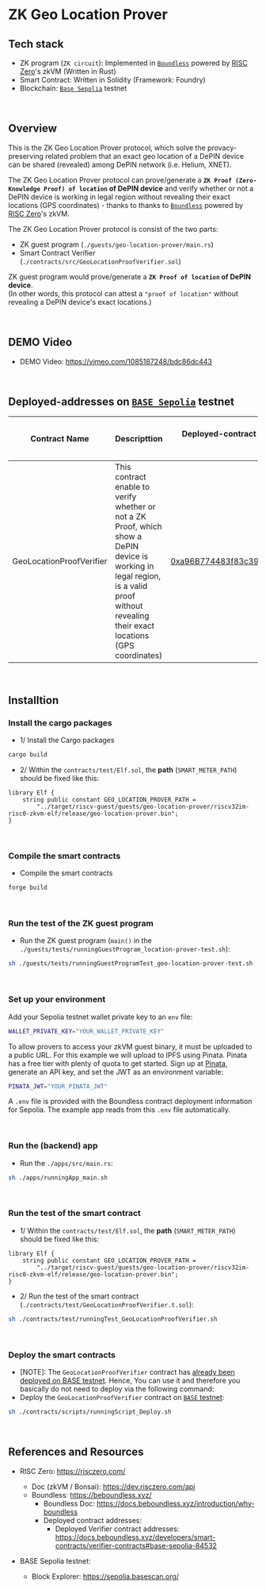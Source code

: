 # ZK Geo Location Prover

## Tech stack

- ZK program (`ZK circuit`): Implemented in [`Boundless`](https://beboundless.xyz/) powered by [RISC Zero](https://risczero.com/)'s zkVM (Written in Rust)
- Smart Contract: Written in Solidity (Framework: Foundry)
- Blockchain: [`Base Sepolia`](https://sepolia.basescan.org/) testnet


<br>

## Overview

This is the ZK Geo Location Prover protocol, which solve the provacy-preserving related problem that an exact geo location of a DePIN device can be shared (revealed) among DePIN network (i.e. Helium, XNET).

The ZK Geo Location Prover protocol can prove/generate a **`ZK Proof (Zero-Knowledge Proof) of location` of DePIN device** and verify whether or not a DePIN device is working in legal region without revealing their exact locations (GPS coordinates) - thanks to thanks to [`Boundless`](https://beboundless.xyz/) powered by [RISC Zero](https://risczero.com/)'s zkVM.

The ZK Geo Location Prover protocol is consist of the two parts:
- ZK guest program (`./guests/geo-location-prover/main.rs`)
- Smart Contract Verifier (`./contracts/src/GeoLocationProofVerifier.sol`)

ZK guest program would prove/generate a **`ZK Proof of location` of DePIN device**.  
(In other words, this protocol can attest a `"proof of location"` without revealing a DePIN device's exact locations.)


<br>

## DEMO Video

- DEMO Video: https://vimeo.com/1085187248/bdc86dc443

<br>

## Deployed-addresses on [`BASE Sepolia`](https://sepolia.basescan.org) testnet

| Contract Name | Descripttion | Deployed-contract addresses on BASE Sepolia Testnet | Contract Source Code Verified |
| :-------------: | :----------------------------------------------------------------| :----------------------------------------------------------------:| :------------------------------------------:|
| GeoLocationProofVerifier | This contract enable to verify whether or not a ZK Proof, which show a DePIN device is working in legal region, is a valid proof without revealing their exact locations (GPS coordinates) | [0xa96B774483f83c39f009e86A8B16f1A21f2570FC](https://sepolia.basescan.org/address/0xa96b774483f83c39f009e86a8b16f1a21f2570fc#code) | [Contract Source Code Verified](https://sepolia.basescan.org/address/0xa96b774483f83c39f009e86a8b16f1a21f2570fc#code) |


<br>

## Installtion

### Install the cargo packages

- 1/ Install the Cargo packages
```bash
cargo build
```

- 2/ Within the `contracts/test/Elf.sol`, the **path** (`SMART_METER_PATH`) should be fixed like this:
```solidity
library Elf {
    string public constant GEO_LOCATION_PROVER_PATH =
        "../target/riscv-guest/guests/geo-location-prover/riscv32im-risc0-zkvm-elf/release/geo-location-prover.bin";
}
```

<br>

### Compile the smart contracts

- Compile the smart contracts
```bash
forge build
```

<br>


### Run the test of the ZK guest program
- Run the ZK guest program (`main()` in the `./guests/tests/runningGuestProgram_location-prover-test.sh`):
```bash
sh ./guests/tests/runningGuestProgramTest_geo-location-prover-test.sh
```

<br>

### Set up your environment

Add your Sepolia testnet wallet private key to an `env` file:

```bash
WALLET_PRIVATE_KEY="YOUR_WALLET_PRIVATE_KEY"
```

To allow provers to access your zkVM guest binary, it must be uploaded to a public URL. For this example we will upload to IPFS using Pinata. Pinata has a free tier with plenty of quota to get started. Sign up at [Pinata](https://pinata.cloud/), generate an API key, and set the JWT as an environment variable:

```bash
PINATA_JWT="YOUR_PINATA_JWT"
```

A `.env` file is provided with the Boundless contract deployment information for Sepolia.
The example app reads from this `.env` file automatically.

<br>

### Run the (backend) app
- Run the `./apps/src/main.rs`:
```bash
sh ./apps/runningApp_main.sh
```

<br>

### Run the test of the smart contract
- 1/ Within the `contracts/test/Elf.sol`, the **path** (`SMART_METER_PATH`) should be fixed like this:
```solidity
library Elf {
    string public constant GEO_LOCATION_PROVER_PATH =
        "../target/riscv-guest/guests/geo-location-prover/riscv32im-risc0-zkvm-elf/release/geo-location-prover.bin";
}
```

- 2/ Run the test of the smart contract (`./contracts/test/GeoLocationProofVerifier.t.sol`):
```bash
sh ./contracts/test/runningTest_GeoLocationProofVerifier.sh
```

<br>

### Deploy the smart contracts
- [NOTE]: The `GeoLocationProofVerifier` contract has [already been deployed on BASE testnet](https://github.com/masaun/zk-geo-location-prover?tab=readme-ov-file#deployed-addresses-on-base-sepolia-testnet). Hence, You can use it and therefore you basically do not need to deploy via the following command:
- Deploy the `GeoLocationProofVerifier` contract on [`BASE` testnet](https://sepolia.basescan.org):
```bash
sh ./contracts/scripts/runningScript_Deploy.sh
```

<br>

## References and Resources

- RISC Zero: https://risczero.com/  
  - Doc (zkVM / Bonsai): https://dev.risczero.com/api  
  - Boundless: https://beboundless.xyz/  
    - Boundless Doc: https://docs.beboundless.xyz/introduction/why-boundless
    - Deployed contract addresses:
      - Deployed Verifier contract addresses: https://docs.beboundless.xyz/developers/smart-contracts/verifier-contracts#base-sepolia-84532


- BASE Sepolia testnet: 
  - Block Explorer: https://sepolia.basescan.org/